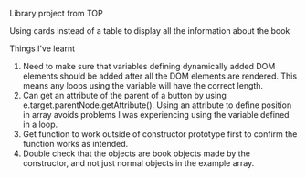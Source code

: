 Library project from TOP

Using cards instead of a table to display all the information about the book

Things I've learnt
1. Need to make sure that variables defining dynamically added DOM elements should be added after all the DOM elements are rendered. This means any loops using the variable will have the correct length.
2. Can get an attribute of the parent of a button by using e.target.parentNode.getAttribute(). Using an attribute to define position in array avoids problems I was experiencing using the variable defined in a loop.
3. Get function to work outside of constructor prototype first to confirm the function works as intended.
4. Double check that the objects are book objects made by the constructor, and not just normal objects in the example array.